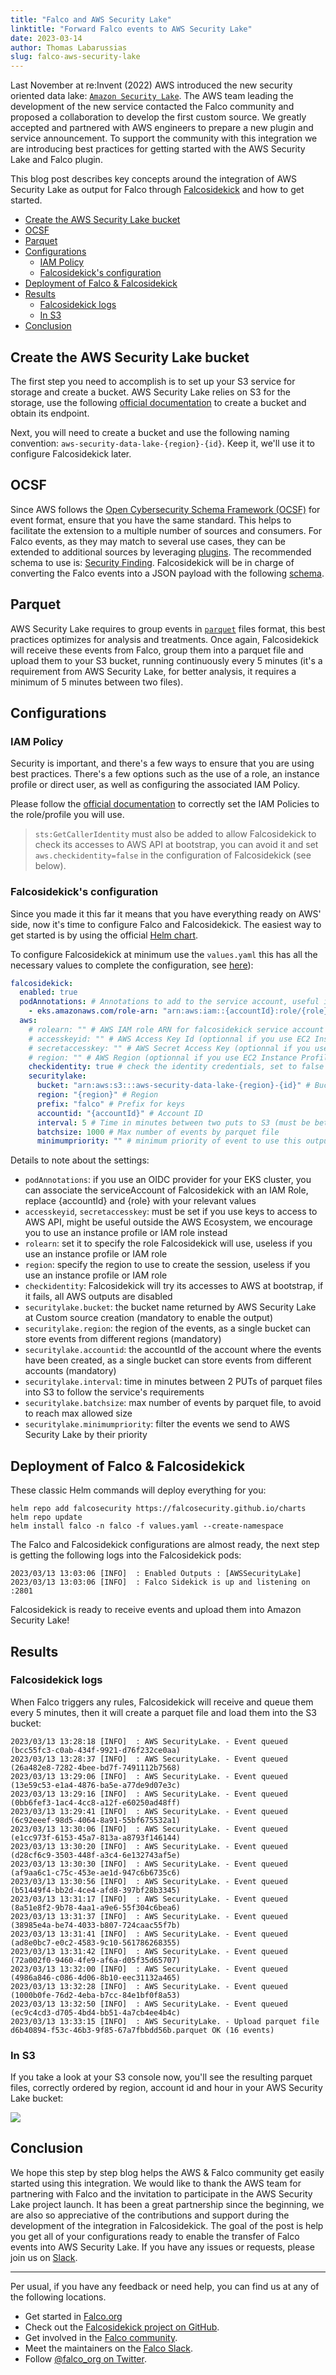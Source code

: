 ```yaml
---
title: "Falco and AWS Security Lake"
linktitle: "Forward Falco events to AWS Security Lake"
date: 2023-03-14
author: Thomas Labarussias
slug: falco-aws-security-lake
---
```


Last November at re:Invent (2022) AWS introduced the new security oriented data lake: [`Amazon Security Lake`](https://aws.amazon.com/fr/blogs/aws/preview-amazon-security-lake-a-purpose-built-customer-owned-data-lake-service/). The AWS team leading the development of the new service contacted the Falco community and proposed a collaboration to develop the first custom source. We greatly accepted and partnered with AWS engineers to prepare a new plugin and service announcement. To support the community with this integration we are introducing best practices for getting started with the AWS Security Lake and Falco plugin.

This blog post describes key concepts around the integration of AWS Security Lake as output for Falco through [Falcosidekick](https://github.com/falcosecurity/falcosidekick) and how to get started.

- [Create the AWS Security Lake bucket](#create-the-aws-security-lake-bucket)
- [OCSF](#ocsf)
- [Parquet](#parquet)
- [Configurations](#configurations)
  - [IAM Policy](#iam-policy)
  - [Falcosidekick's configuration](#falcosidekicks-configuration)
- [Deployment of Falco \& Falcosidekick](#deployment-of-falco--falcosidekick)
- [Results](#results)
  - [Falcosidekick logs](#falcosidekick-logs)
  - [In S3](#in-s3)
- [Conclusion](#conclusion)

## Create the AWS Security Lake bucket

The first step you need to accomplish is to set up your S3 service for storage and create a bucket.
AWS Security Lake relies on S3 for the storage, use the following [official documentation](https://docs.aws.amazon.com/security-lake/latest/userguide/what-is-security-lake.html?refid=9bc21f40-12f4-4d2b-8b8d-6f6f65ab19e6) to create a bucket and obtain its endpoint.

Next, you will need to create a bucket and use the following naming convention: `aws-security-data-lake-{region}-{id}`. Keep it, we'll use it to configure Falcosidekick later.

## OCSF

Since AWS follows the [Open Cybersecurity Schema Framework (OCSF)](https://github.com/ocsf) for event format, ensure that you have the same standard. This helps to facilitate the extension to a multiple number of sources and consumers. For Falco events, as they may match to several use cases, they can be extended to additional sources by leveraging [plugins](https://falco.org/docs/plugins/). The recommended schema to use is: [Security Finding](https://schema.ocsf.io/classes/security_finding). Falcosidekick will be in charge of converting the Falco events into a JSON payload with the following [schema](https://schema.ocsf.io/api/classes/security_finding). 

## Parquet

AWS Security Lake requires to group events in [`parquet`](https://parquet.apache.org/) files format, this best practices optimizes for analysis and treatments. Once again, Falcosidekick will receive these events from Falco, group them into a parquet file and upload them to your S3 bucket, running continuously every 5 minutes (it's a requirement from AWS Security Lake, for better analysis, it requires a minimum of 5 minutes between two files).

## Configurations

### IAM Policy

Security is important, and there's a few ways to ensure that you are using best practices. There's a few options such as the use of a role, an instance profile or direct user, as well as configuring the associated IAM Policy.

Please follow the [official documentation](https://docs.aws.amazon.com/security-lake/latest/userguide/custom-sources.html) to correctly set the IAM Policies to the role/profile you will use.

> `sts:GetCallerIdentity` must also be added to allow Falcosidekick to check its accesses to AWS API at bootstrap, you can avoid it and set `aws.checkidentity=false` in the configuration of Falcosidekick (see below).

### Falcosidekick's configuration

Since you made it this far it means that you have everything ready on AWS' side, now it's time to configure Falco and Falcosidekick. The easiest way to get started is by using the official [Helm chart](https://github.com/falcosecurity/charts/tree/master/falco).

To configure Falcosidekick at minimum use the `values.yaml` this has all the necessary values to complete the configuration, see [here](https://github.com/falcosecurity/charts/blob/master/falcosidekick/values.yaml)):

```yaml
falcosidekick:
  enabled: true
  podAnnotations: # Annotations to add to the service account, useful if you use an OIDC provider with your EKS cluster
    - eks.amazonaws.com/role-arn: "arn:aws:iam::{accountId}:role/{role}"
  aws:
    # rolearn: "" # AWS IAM role ARN for falcosidekick service account to associate with (optionnal if you use EC2 Instance Profile)
    # accesskeyid: "" # AWS Access Key Id (optionnal if you use EC2 Instance Profile)
    # secretaccesskey: "" # AWS Secret Access Key (optionnal if you use EC2 Instance Profile)
    # region: "" # AWS Region (optionnal if you use EC2 Instance Profile)
    checkidentity: true # check the identity credentials, set to false for locale developments
    securitylake:
      bucket: "arn:aws:s3:::aws-security-data-lake-{region}-{id}" # Bucket for AWS SecurityLake data, if not empty, AWS SecurityLake output is enabled
      region: "{region}" # Region
      prefix: "falco" # Prefix for keys
      accountid: "{accountId}" # Account ID
      interval: 5 # Time in minutes between two puts to S3 (must be between 5 and 60min)
      batchsize: 1000 # Max number of events by parquet file
      minimumpriority: "" # minimum priority of event to use this output, order is `emergency|alert|critical|error|warning|notice|informational|debug or ""`
```

Details to note about the settings:
- `podAnnotations`: if you use an OIDC provider for your EKS cluster, you can associate the serviceAccount of Falcosidekick with an IAM Role, replace {accountId} and {role} with your relevant values
- `accesskeyid`, `secretaccesskey`: must be set if you use keys to access to AWS API, might be useful outside the AWS Ecosystem, we encourage you to use an instance profile or IAM role instead
- `rolearn`: set it to specify the role Falcosidekick will use, useless if you use an instance profile or IAM role
- `region`: specify the region to use to create the session, useless if you use an instance profile or IAM role
- `checkidentity`: Falcosidekick will try its accesses to AWS at bootstrap, if it fails, all AWS outputs are disabled
- `securitylake.bucket`: the bucket name returned by AWS Security Lake at Custom source creation (mandatory to enable the output)
- `securitylake.region`: the region of the events, as a single bucket can store events from different regions (mandatory)
- `securitylake.accountid`: the accountId of the account where the events have been created, as a single bucket can store events from different accounts (mandatory)
- `securitylake.interval`: time in minutes between 2 PUTs of parquet files into S3 to follow the service's requirements
- `securitylake.batchsize`: max number of events by parquet file, to avoid to reach max allowed size
- `securitylake.minimumpriority`: filter the events we send to AWS Security Lake by their priority

## Deployment of Falco & Falcosidekick

These classic Helm commands will deploy everything for you:

```shell
helm repo add falcosecurity https://falcosecurity.github.io/charts
helm repo update
helm install falco -n falco -f values.yaml --create-namespace
```

The Falco and Falcosidekick configurations are almost ready, the next step is getting the following logs into the Falcosidekick pods:

```
2023/03/13 13:03:06 [INFO]  : Enabled Outputs : [AWSSecurityLake]
2023/03/13 13:03:06 [INFO]  : Falco Sidekick is up and listening on :2801
```

Falcosidekick is ready to receive events and upload them into Amazon Security Lake!

## Results

### Falcosidekick logs

When Falco triggers any rules, Falcosidekick will receive and queue them every 5 minutes, then it will create a parquet file and load them into the S3 bucket:
```
2023/03/13 13:28:18 [INFO]  : AWS SecurityLake. - Event queued (bcc55fc3-c0ab-434f-9921-d76f232ce0aa)
2023/03/13 13:28:37 [INFO]  : AWS SecurityLake. - Event queued (26a482e8-7282-4bee-bd7f-7491112b7568)
2023/03/13 13:29:06 [INFO]  : AWS SecurityLake. - Event queued (13e59c53-e1a4-4876-ba5e-a77de9d07e3c)
2023/03/13 13:29:16 [INFO]  : AWS SecurityLake. - Event queued (0bb6fef3-1ac4-4cc8-a12f-e60250ad48ff)
2023/03/13 13:29:41 [INFO]  : AWS SecurityLake. - Event queued (6c92eeef-98d5-4064-8a91-55bf675532a1)
2023/03/13 13:30:06 [INFO]  : AWS SecurityLake. - Event queued (e1cc973f-6153-45a7-813a-a8793f146144)
2023/03/13 13:30:20 [INFO]  : AWS SecurityLake. - Event queued (d28cf6c9-3503-448f-a3c4-6e132743af5e)
2023/03/13 13:30:30 [INFO]  : AWS SecurityLake. - Event queued (af9aa6c1-c75c-453e-ae1d-947c6b6735c6)
2023/03/13 13:30:56 [INFO]  : AWS SecurityLake. - Event queued (b51449f4-bb2d-4ce4-afd8-397bf28b3345)
2023/03/13 13:31:17 [INFO]  : AWS SecurityLake. - Event queued (8a51e8f2-9b78-4aa1-a9e6-55f304c6bea6)
2023/03/13 13:31:37 [INFO]  : AWS SecurityLake. - Event queued (38985e4a-be74-4033-b807-724caac55f7b)
2023/03/13 13:31:41 [INFO]  : AWS SecurityLake. - Event queued (ad8e0bc7-e0c2-4583-9c10-561786268355)
2023/03/13 13:31:42 [INFO]  : AWS SecurityLake. - Event queued (72a002f0-9460-4fe9-af6a-d05f35d65707)
2023/03/13 13:32:00 [INFO]  : AWS SecurityLake. - Event queued (4986a846-c086-4d06-8b10-eec31132a465)
2023/03/13 13:32:28 [INFO]  : AWS SecurityLake. - Event queued (1000b0fe-76d2-4eba-b7cc-84e1bf0f8a53)
2023/03/13 13:32:50 [INFO]  : AWS SecurityLake. - Event queued (ec9c4cd3-d705-4bd4-bb51-4a7cb4ee4b4c)
2023/03/13 13:33:15 [INFO]  : AWS SecurityLake. - Upload parquet file d6b40894-f53c-46b3-9f85-67a7fbbdd56b.parquet OK (16 events)
```

### In S3

If you take a look at your S3 console now, you'll see the resulting parquet files, correctly ordered by region, account id and hour in your AWS Security Lake bucket:

![](images/aws_security_lake_s3.png)

## Conclusion

We hope this step by step blog helps the AWS & Falco community get easily started using this integration. We would like to thank the AWS team for partnering with Falco and the invitation to participate in the AWS Security Lake project launch. It has been a great partnership since the beginning, we are also so appreciative of the contributions and support during the development of the integration in Falcosidekick. The goal of the post is help you get all of your configurations ready to enable the transfer of Falco events into AWS Security Lake. If you have any issues or requests, please join us on [Slack](https://kubernetes.slack.com/?redir=%2Farchives%2FCMWH3EH32).

---
Per usual, if you have any feedback or need help, you can find us at any of the following locations.

* Get started in [Falco.org](http://falco.org/)
* Check out the [Falcosidekick project on GitHub](https://github.com/falcosecurity/falcosidekick).
* Get involved in the [Falco community](https://falco.org/community/).
* Meet the maintainers on the [Falco Slack](https://kubernetes.slack.com/?redir=%2Farchives%2FCMWH3EH32).
* Follow [@falco_org on Twitter](https://twitter.com/falco_org).

